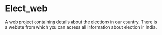 # Elect_web
A web project containing details about the elections in our country. There is a webiste from which you can acsess all information about election in India.
